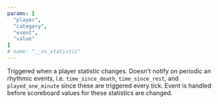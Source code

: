 ```yaml
---
params: [
  "player",
  "category",
  "event",
  "value"
]
# name: "__on_statistic"
---
```

Triggered when a player statistic changes. Doesn't notify on periodic an rhythmic events, i.e.
`time_since_death`, `time_since_rest`, and `played_one_minute` since these are triggered every tick. Event
is handled before scoreboard values for these statistics are changed.
